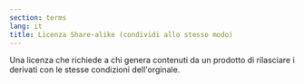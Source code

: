 ```yaml
---
section: terms
lang: it 
title: Licenza Share-alike (condividi allo stesso modo)
---
```

Una licenza che richiede a chi genera contenuti da un prodotto di rilasciare i derivati con le stesse condizioni dell'orginale.
